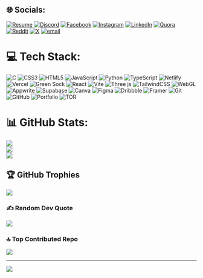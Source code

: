 
## 🌐 Socials:
[![Resume](https://img.shields.io/badge/resume-f8dd4a)](https://tinyurl.com/subhadip-resume) [![Discord](https://img.shields.io/badge/Discord-%237289DA.svg?logo=discord&logoColor=white)](https://discord.gg/@a063._) [![Facebook](https://img.shields.io/badge/Facebook-%231877F2.svg?logo=Facebook&logoColor=white)](https://facebook.com/subhadip.jana.570998) [![Instagram](https://img.shields.io/badge/Instagram-%23E4405F.svg?logo=Instagram&logoColor=white)](https://instagram.com/savi.himself_09) [![LinkedIn](https://img.shields.io/badge/LinkedIn-%230077B5.svg?logo=linkedin&logoColor=white)](https://linkedin.com/in/subhadipjana095) [![Quora](https://img.shields.io/badge/Quora-%23B92B27.svg?logo=Quora&logoColor=white)](https://quora.com/profile/Subhadip-Jana-110) [![Reddit](https://img.shields.io/badge/Reddit-%23FF4500.svg?logo=Reddit&logoColor=white)](https://reddit.com/user/Budget_Hat_4120) [![X](https://img.shields.io/badge/X-black.svg?logo=X&logoColor=white)](https://x.com/Subhadip53874) [![email](https://img.shields.io/badge/Email-D14836?logo=gmail&logoColor=white)](mailto:codesubhadip95@gmail.com) 

# 💻 Tech Stack:
![C](https://img.shields.io/badge/c-%2300599C.svg?style=flat&logo=c&logoColor=white) ![CSS3](https://img.shields.io/badge/css3-%231572B6.svg?style=flat&logo=css3&logoColor=white) ![HTML5](https://img.shields.io/badge/html5-%23E34F26.svg?style=flat&logo=html5&logoColor=white) ![JavaScript](https://img.shields.io/badge/javascript-%23323330.svg?style=flat&logo=javascript&logoColor=%23F7DF1E) ![Python](https://img.shields.io/badge/python-3670A0?style=flat&logo=python&logoColor=ffdd54) ![TypeScript](https://img.shields.io/badge/typescript-%23007ACC.svg?style=flat&logo=typescript&logoColor=white) ![Netlify](https://img.shields.io/badge/netlify-%23000000.svg?style=flat&logo=netlify&logoColor=#00C7B7) ![Vercel](https://img.shields.io/badge/vercel-%23000000.svg?style=flat&logo=vercel&logoColor=white) ![Green Sock](https://img.shields.io/badge/green%20sock-88CE02?style=flat&logo=greensock&logoColor=white) ![React](https://img.shields.io/badge/react-%2320232a.svg?style=flat&logo=react&logoColor=%2361DAFB) ![Vite](https://img.shields.io/badge/vite-%23646CFF.svg?style=flat&logo=vite&logoColor=white) ![Three js](https://img.shields.io/badge/threejs-black?style=flat&logo=three.js&logoColor=white) ![TailwindCSS](https://img.shields.io/badge/tailwindcss-%2338B2AC.svg?style=flat&logo=tailwind-css&logoColor=white) ![WebGL](https://img.shields.io/badge/WebGL-990000?logo=webgl&logoColor=white&style=flat) ![Appwrite](https://img.shields.io/badge/Appwrite-%23FD366E.svg?style=flat&logo=appwrite&logoColor=white) ![Supabase](https://img.shields.io/badge/Supabase-3ECF8E?style=flat&logo=supabase&logoColor=white) ![Canva](https://img.shields.io/badge/Canva-%2300C4CC.svg?style=flat&logo=Canva&logoColor=white) ![Figma](https://img.shields.io/badge/figma-%23F24E1E.svg?style=flat&logo=figma&logoColor=white) ![Dribbble](https://img.shields.io/badge/Dribbble-EA4C89?style=flat&logo=dribbble&logoColor=white) ![Framer](https://img.shields.io/badge/Framer-black?style=flat&logo=framer&logoColor=blue) ![Git](https://img.shields.io/badge/git-%23F05033.svg?style=flat&logo=git&logoColor=white) ![GitHub](https://img.shields.io/badge/github-%23121011.svg?style=flat&logo=github&logoColor=white) ![Portfolio](https://img.shields.io/badge/Portfolio-%23000000.svg?style=flat&logo=firefox&logoColor=#FF7139) ![TOR](https://img.shields.io/badge/tor-%237E4798.svg?style=flat&logo=tor-project&logoColor=white)
# 📊 GitHub Stats:
![](https://github-readme-stats.vercel.app/api?username=Subhadipjana95&theme=vue-dark&hide_border=true&include_all_commits=true&count_private=true)<br/>
![](https://nirzak-streak-stats.vercel.app/?user=Subhadipjana95&theme=vue-dark&hide_border=true)<br/>
![](https://github-readme-stats.vercel.app/api/top-langs/?username=Subhadipjana95&theme=vue-dark&hide_border=true&include_all_commits=true&count_private=true&layout=compact)

## 🏆 GitHub Trophies
![](https://github-profile-trophy.vercel.app/?username=Subhadipjana95&theme=radical&no-frame=true&no-bg=false&margin-w=4)

### ✍️ Random Dev Quote
![](https://quotes-github-readme.vercel.app/api?type=horizontal&theme=tokyonight)

### 🔝 Top Contributed Repo
![](https://github-contributor-stats.vercel.app/api?username=Subhadipjana95&limit=5&theme=vue-dark&combine_all_yearly_contributions=true)

---
[![](https://visitcount.itsvg.in/api?id=Subhadipjana95&icon=10&color=13)](https://visitcount.itsvg.in)

<!-- Proudly created with GPRM ( https://gprm.itsvg.in ) -->

